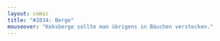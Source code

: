 ```yaml
---
layout: comic
title: "#2834: Berge"
mouseover: "Keksberge sollte man übrigens in Bäuchen verstecken."
---
```

